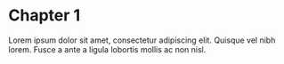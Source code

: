 # Chapter 1 #

Lorem ipsum dolor sit amet, consectetur adipiscing
elit. Quisque vel nibh lorem. Fusce a ante a 
ligula lobortis mollis ac non nisl.
